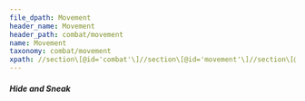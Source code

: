```yaml
---
file_dpath: Movement
header_name: Movement
header_path: combat/movement
name: Movement
taxonomy: combat/movement
xpath: //section\[@id='combat'\]//section\[@id='movement'\]//section\[@class='level5'\]
---
```


##### Hide and Sneak

